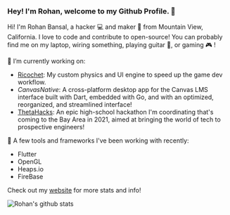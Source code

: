 ### Hey! I'm Rohan, welcome to my Github Profile. 👋

Hi! I'm Rohan Bansal, a hacker 💻 and maker :hammer: from Mountain View, California. I love to code and contribute to open-source! You can probably find me on my laptop, wiring something, playing guitar :guitar:, or gaming :video_game: !

🔭 I’m currently working on:

- [Ricochet](https://github.com/Rohan-Bansal/Ricochet): My custom physics and UI engine to speed up the game dev workflow. 
- *CanvasNative*: A cross-platform desktop app for the Canvas LMS interface built with Dart, embedded with Go, and with an optimized, reorganized, and streamlined interface!
- [ThetaHacks](https://thetahacks.tech): An epic high-school hackathon I'm coordinating that's coming to the Bay Area in 2021, aimed at bringing the world of tech to prospective engineers!

:game_die: A few tools and frameworks I've been working with recently:

- Flutter
- OpenGL
- Heaps.io
- FireBase

Check out my [website](https://rbansal.dev) for more stats and info!

![Rohan's github stats](https://github-readme-stats.vercel.app/api?username=rohan-bansal&show_icons=true&hide_border=true&count_private=true&theme=dracula&hide=issues)
